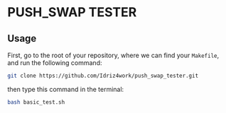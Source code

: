 # PUSH_SWAP TESTER

## Usage

First, go to the root of your repository, where we can find your `Makefile`, and run the following command:

```bash
git clone https://github.com/Idriz4work/push_swap_tester.git
```
then type this command in the terminal:
```bash
bash basic_test.sh
```
